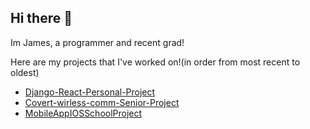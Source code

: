## Hi there 👋
Im James, a programmer and recent grad!

Here are my projects that I've worked on!(in order from most recent to oldest)
- [Django-React-Personal-Project](https://github.com/james922023/LeaguePicker-PythonWebsite)
- [Covert-wirless-comm-Senior-Project](https://github.com/james922023/Covert-Wireless-Communication-With-Software-Defined-Radios)
- [MobileAppIOSSchoolProject](https://github.com/james922023/MobileAppIOS)
<!--
**james922023/james922023** is a ✨ _special_ ✨ repository because its `README.md` (this file) appears on your GitHub profile.

Here are some ideas to get you started:

- 🔭 I’m currently working on ...
- 🌱 I’m currently learning ...
- 👯 I’m looking to collaborate on ...
- 🤔 I’m looking for help with ...
- 💬 Ask me about ...
- 📫 How to reach me: ...
- 😄 Pronouns: ...
- ⚡ Fun fact: ...
-->

